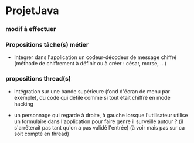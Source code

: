 # ProjetJava

### modif à effectuer




### Propositions tâche(s) métier
- Intégrer dans l'application un codeur-décodeur de message chiffré (méthode de chiffrement à définir ou à créer : césar, morse, ...)

### propositions thread(s)
- intégration sur une bande supérieure (fond d'écran de menu par exemple), du code qui défile comme si tout était chiffré en mode hacking

- un personnage qui regarde à droite, à gauche lorsque l'utilisateur utilise un formulaire dans l'application pour faire genre il surveille autour ? (il s'arrêterait pas tant qu'on a pas validé l'entrée) (à voir mais pas sur ca soit compté en thread)

